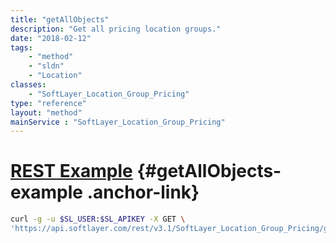 ```yaml
---
title: "getAllObjects"
description: "Get all pricing location groups."
date: "2018-02-12"
tags:
    - "method"
    - "sldn"
    - "Location"
classes:
    - "SoftLayer_Location_Group_Pricing"
type: "reference"
layout: "method"
mainService : "SoftLayer_Location_Group_Pricing"
---
```


# [REST Example](#getAllObjects-example) <a href="/article/rest/"><i class="fas fa-question"></i></a> {#getAllObjects-example .anchor-link} 
```bash
curl -g -u $SL_USER:$SL_APIKEY -X GET \
'https://api.softlayer.com/rest/v3.1/SoftLayer_Location_Group_Pricing/getAllObjects'
```
